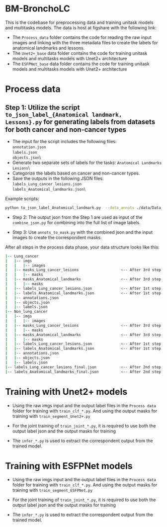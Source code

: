 # BM-BronchoLC

This is the codebase for preprocessing data and training
unitask models and multitasks models.
The data is host at figshare with the following link:

+ The `Process_data` folder contains the code for 
reading the raw input images and linking with the three
metadata files to create the labels for anatomical landmarks
and lessons.
+ The `Unet2+_base` data folder contains the code for
training unitask models and multitasks models with Unet2+
architecture
+ The `ESFPNet_base` data folder contains the code for
training unitask models and multitasks models with Unet2+
architecture

# Process data
## Step 1: Utilize the script `to_json_label_{Anatomical landmark, Lessons}.py` for generating labels from datasets for both cancer and non-cancer types

+ The input for the script includes the following files:\
`annotation.json`\
`labels.json`\
`objects.json`\
+ Generate two separate sets of labels for the tasks:
`Anatomical Landmarks`\
`Lesions`\
+ Categorize the labels based on cancer and non-cancer types.
+ Save the outputs in the following JSON files:
`labels_Lung_cancer_lesions.json`\
`labels_Anatomical_landmarks.json`\

Example scripts:
```bash
python to_json_label_Anatomical_landmark.py  --data_annots ./data/Data_paper_lung_cancer_test/annotation.json --data_objects ./data/Data_paper_lung_cancer_test/objects.json --data_labels ./data/Data_paper_lung_cancer_test/labels.json  --path_save ./data/Data_paper_lung_cancer_test/labels_Anatomical_landmarks.json

```

- Step 2: The output json from the Step 1 are used as input of the
`combine_json.py` for combining into the full list of image labels.

- Step 3: Use `annots_to_mask.py` with the combined json
and the input images to create the correspondent masks.

After all steps in the process data phase, your data structure looks like this:

```bash
|-- Lung_cancer
|   |-- imgs
|   |   |-- images
|   |-- masks_Lung_cancer_lesions                   <-- After 3rd step
|   |   |-- masks
|   |-- masks_Anatomical_landmarks                  <-- After 3rd step
|   |   |-- masks
|   |-- labels_Lung_cancer_lesions.json             <-- After 1st step
|   |-- labels_Anatomical_landmarks.json            <-- After 1st step
|   |-- annotations.json
|   |-- objects.json
|   |-- labels.json
|-- Non_lung_cancer
|   |-- imgs
|   |   |-- images
|   |-- masks_Lung_cancer_lesions                   <-- After 3rd step
|   |   |-- masks
|   |-- masks_Anatomical_landmarks                  <-- After 3rd step
|   |   |-- masks
|   |-- labels_Lung_cancer_lesions.json             <-- After 1st step
|   |-- labels_Anatomical_landmarks.json            <-- After 1st step
|   |-- annotations.json
|   |-- objects.json
|   |-- labels.json
|-- labels_Lung_cancer_lesions_final.json           <-- After 2nd step
|-- labels_Anatomical_landmarks_final.json          <-- After 2nd step
```


# Training with Unet2+ models

- Using the raw imgs input and the output label files in the `Process data`
folder for training with `train_clf_*.py`. And using the output masks for training with `train_segment_Unet2+.py`

- For the joint training of `train_joint_*.py`, it is required to use both the output label json and the output masks for training

- The `infer_*.py` is used to extract the correspondent output from the trained model.
# Training with ESFPNet models

- Using the raw imgs input and the output label files in the `Process data`
folder for training with `train_clf_*.py`. And using the output masks for training with `train_segment_ESFPNet.py`

- For the joint training of `train_joint_*.py`, it is required to use both the output label json and the output masks for training

- The `infer_*.py` is used to extract the correspondent output from the trained model.

